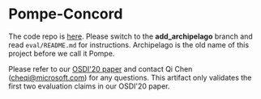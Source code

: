# Pompe-Concord

The code repo is [here](https://github.com/Pompe-org/concord-bft). Please switch to the **add_archipelago** branch and read `eval/README.md` for instructions. Archipelago is the old name of this project before we call it Pompe. 

Please refer to our [OSDI'20 paper](https://www.usenix.org/conference/osdi20/presentation/zhang-yunhao) and contact Qi Chen (cheqi@microsoft.com) for any questions. This artifact only validates the first two evaluation claims in our OSDI'20 paper.
